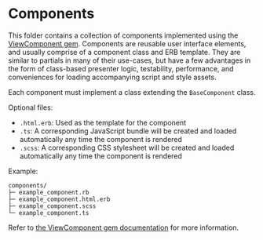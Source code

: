 # Components

This folder contains a collection of components implemented using the [ViewComponent gem](https://viewcomponent.org/). Components are reusable user interface elements, and usually comprise of a component class and ERB template. They are similar to partials in many of their use-cases, but have a few advantages in the form of class-based presenter logic, testability, performance, and conveniences for loading accompanying script and style assets.

Each component must implement a class extending the `BaseComponent` class.

Optional files:

- `.html.erb`: Used as the template for the component
- `.ts`: A corresponding JavaScript bundle will be created and loaded automatically any time the component is rendered
- `.scss`: A corresponding CSS stylesheet will be created and loaded automatically any time the component is rendered

Example:

```
components/
├─ example_component.rb
├─ example_component.html.erb
├─ example_component.scss
└─ example_component.ts
```

Refer to [the ViewComponent gem documentation](https://viewcomponent.org/) for more information.
